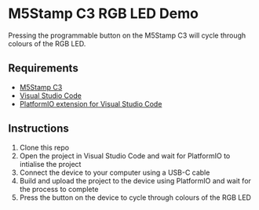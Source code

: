 # M5Stamp C3 RGB LED Demo
 
Pressing the programmable button on the M5Stamp C3 will cycle through colours of the RGB LED.

## Requirements

* [M5Stamp C3](https://m5stack.com/products/stamp-c3)
* [Visual Studio Code](https://code.visualstudio.com/)
* [PlatformIO extension for Visual Studio Code](https://platformio.org/install/ide?install=vscode)

## Instructions

1. Clone this repo
2. Open the project in Visual Studio Code and wait for PlatformIO to intialise the project
3. Connect the device to your computer using a USB-C cable
4. Build and upload the project to the device using PlatformIO and wait for the process to complete
5. Press the button on the device to cycle through colours of the RGB LED